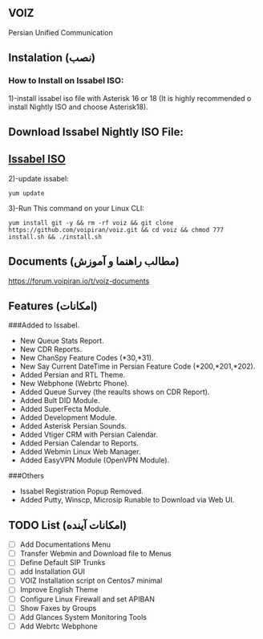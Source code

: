## VOIZ
 Persian Unified Communication 


## Instalation (نصب)

### How to Install on Issabel ISO:
1)-install issabel iso file with Asterisk 16 or 18 (It is highly recommended o install Nightly ISO and choose Asterisk18).

Download Issabel Nightly ISO File:
---
[Issabel ISO](https://sourceforge.net/projects/issabelpbx/files/Issabel%204/issabel4-NIGHTLY-AST18-USB-DVD-x86_64-20211207.iso/download)
---

2)-update issabel: 
```
yum update
```

3)-Run This command on your Linux CLI:
```
yum install git -y && rm -rf voiz && git clone https://github.com/voipiran/voiz.git && cd voiz && chmod 777 install.sh && ./install.sh
```


## Documents (مطالب راهنما و آموزش)

https://forum.voipiran.io/t/voiz-documents


## Features (امکانات)
###Added to Issabel.

* New Queue Stats Report.
* New CDR Reports.
* New ChanSpy Feature Codes (*30,*31).
* New Say Current DateTime in Persian Feature Code (*200,*201,*202).
* Added Persian and RTL Theme.
* New Webphone (Webrtc Phone).
* Added Queue Survey (the reaults shows on CDR Report).
* Added Bult DID Module.
* Added SuperFecta Module.
* Added Development Module.
* Added Asterisk Persian Sounds.
* Added Vtiger CRM with Persian Calendar.
* Added Persian Calendar to Reports.
* Added Webmin Linux Web Manager.
* Added EasyVPN Module (OpenVPN Module).

###Others

* Issabel Registration Popup Removed.
* Added Putty, Winscp, Microsip Runable to Download via Web UI.

## TODO List (امکانات آینده)
- [ ] Add Documentations Menu
- [ ] Transfer Webmin and Download file to Menus
- [ ] Define Default SIP Trunks
- [ ] add Installation GUI
- [ ] VOIZ Installation script on Centos7 minimal
- [ ] Improve English Theme
- [ ] Configure Linux Firewall and set APIBAN
- [ ] Show Faxes by Groups
- [ ] Add Glances System Monitoring Tools
- [ ] Add Webrtc Webphone
